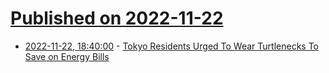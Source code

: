 # [Published on 2022-11-22](index.md)

* [2022-11-22, 18:40:00](https://news.slashdot.org/story/22/11/22/1752247/tokyo-residents-urged-to-wear-turtlenecks-to-save-on-energy-bills?utm_source=rss1.0mainlinkanon&utm_medium=feed) - [Tokyo Residents Urged To Wear Turtlenecks To Save on Energy Bills](https://news.slashdot.org/story/22/11/22/1752247/tokyo-residents-urged-to-wear-turtlenecks-to-save-on-energy-bills?utm_source=rss1.0mainlinkanon&utm_medium=feed)
